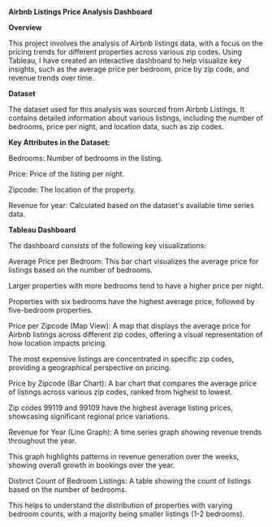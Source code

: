 **Airbnb Listings Price Analysis Dashboard**

**Overview**

This project involves the analysis of Airbnb listings data, with a focus on the pricing trends for different properties across various zip codes. Using Tableau, I have created an interactive dashboard to help visualize key insights, such as the average price per bedroom, price by zip code, and revenue trends over time.

**Dataset**

The dataset used for this analysis was sourced from Airbnb Listings. It contains detailed information about various listings, including the number of bedrooms, price per night, and location data, such as zip codes.

**Key Attributes in the Dataset:**

Bedrooms: Number of bedrooms in the listing.

Price: Price of the listing per night.

Zipcode: The location of the property.

Revenue for year: Calculated based on the dataset's available time series data.

**Tableau Dashboard**

The dashboard consists of the following key visualizations:

Average Price per Bedroom: This bar chart visualizes the average price for listings based on the number of bedrooms.

Larger properties with more bedrooms tend to have a higher price per night.

Properties with six bedrooms have the highest average price, followed by five-bedroom properties.

Price per Zipcode (Map View): A map that displays the average price for Airbnb listings across different zip codes, offering a visual representation of how location impacts pricing.

The most expensive listings are concentrated in specific zip codes, providing a geographical perspective on pricing.

Price by Zipcode (Bar Chart): A bar chart that compares the average price of listings across various zip codes, ranked from highest to lowest.

Zip codes 99119 and 99109 have the highest average listing prices, showcasing significant regional price variations.

Revenue for Year (Line Graph): A time series graph showing revenue trends throughout the year.

This graph highlights patterns in revenue generation over the weeks, showing overall growth in bookings over the year.

Distinct Count of Bedroom Listings: A table showing the count of listings based on the number of bedrooms.

This helps to understand the distribution of properties with varying bedroom counts, with a majority being smaller listings (1-2 bedrooms).
